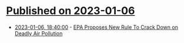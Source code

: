 # [Published on 2023-01-06](index.md)

* [2023-01-06, 18:40:00](https://news.slashdot.org/story/23/01/06/173207/epa-proposes-new-rule-to-crack-down-on-deadly-air-pollution?utm_source=rss1.0mainlinkanon&utm_medium=feed) - [EPA Proposes New Rule To Crack Down on Deadly Air Pollution](https://news.slashdot.org/story/23/01/06/173207/epa-proposes-new-rule-to-crack-down-on-deadly-air-pollution?utm_source=rss1.0mainlinkanon&utm_medium=feed)
